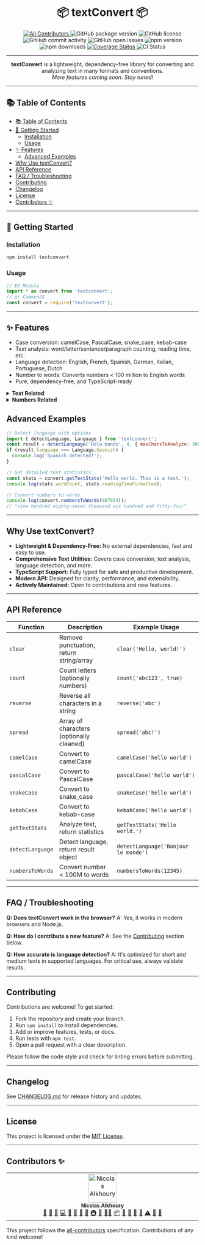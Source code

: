 <h1 align="center">📦 textConvert 📦</h1>

<div align="center">
  <a href="#contributors-">
    <img src="https://img.shields.io/badge/all_contributors-1-orange.svg?style=flat-square" alt="All Contributors" />
  </a>
  <img src="https://img.shields.io/github/package-json/v/Monsieur-Nico/textConvert?style=flat-square" alt="GitHub package version" />
  <img src="https://img.shields.io/github/license/Monsieur-Nico/textConvert?style=flat-square" alt="GitHub license" />
  <img src="https://img.shields.io/github/commit-activity/m/Monsieur-Nico/textConvert?style=flat-square" alt="GitHub commit activity" />
  <img src="https://img.shields.io/github/issues-raw/Monsieur-Nico/textConvert?style=flat-square" alt="GitHub open issues" />
  <img src="https://img.shields.io/npm/v/textconvert?style=flat-square" alt="npm version" />
  <img src="https://img.shields.io/npm/dm/textconvert?style=flat-square" alt="npm downloads" />
  <a href="https://codecov.io/gh/Monsieur-Nico/textConvert" target="_blank">
    <img src="https://codecov.io/gh/Monsieur-Nico/textConvert/graph/badge.svg?token=yourtoken" alt="Coverage Status" />
  </a>
  <img src="https://github.com/Monsieur-Nico/textConvert/actions/workflows/ci.yml/badge.svg" alt="CI Status" />
</div>

---

<p align="center">
  <b>textConvert</b> is a lightweight, dependency-free library for converting and analyzing text in many formats and conventions.<br />
  <i>More features coming soon. Stay tuned!</i>
</p>

---

## 📚 Table of Contents

- [📚 Table of Contents](#-table-of-contents)
- [🚀 Getting Started](#-getting-started)
  - [Installation](#installation)
  - [Usage](#usage)
- [✨ Features](#-features)
  - [Advanced Examples](#advanced-examples)
- [Why Use textConvert?](#why-use-textconvert)
- [API Reference](#api-reference)
- [FAQ / Troubleshooting](#faq--troubleshooting)
- [Contributing](#contributing)
- [Changelog](#changelog)
- [License](#license)
- [Contributors ✨](#contributors-)

---

## 🚀 Getting Started

### Installation

```sh
npm install textconvert
```

### Usage

```js
// ES Module
import * as convert from 'textconvert';
// or CommonJS
const convert = require('textconvert');
```

---

## ✨ Features

- Case conversion: camelCase, PascalCase, snake_case, kebab-case
- Text analysis: word/letter/sentence/paragraph counting, reading time, etc.
- Language detection: English, French, Spanish, German, Italian, Portuguese, Dutch
- Number to words: Converts numbers < 100 million to English words
- Pure, dependency-free, and TypeScript-ready

<details>
  <summary><b>Text Related</b></summary>

- <b>clear</b>: Remove punctuation and return a cleaned string or array of words.

  ```js
  convert.clear('Hello,world'); // ["hello", "world"]
  convert.clear('Hello, world', false); // "hello world"
  ```

- <b>count</b>: Count the number of letters (optionally including numbers).

  ```js
  convert.count('Hello,world'); // 10
  convert.count('Hello0 world', true); // 11
  ```

- <b>reverse</b>: Reverse all characters in a string.

  ```js
  convert.reverse('Hello, world!'); // "!dlrow ,olleH"
  ```

- <b>spread</b>: Return an array of characters (optionally removing punctuation).

  ```js
  convert.spread('Hello, world!'); // ['H', 'e', ...]
  convert.spread('Hello, world!', true); // ['H', 'e', ...]
  ```

- <b>camelCase</b>, <b>pascalCase</b>, <b>snakeCase</b>, <b>kebabCase</b>: Convert strings to various cases.

  ```js
  convert.camelCase('hello world'); // "helloWorld"
  convert.pascalCase('hello world'); // "HelloWorld"
  convert.snakeCase('hello world'); // "hello_world"
  convert.kebabCase('hello world'); // "hello-world"
  ```

- <b>getTextStats</b>: Analyze text and return statistics (characters, words, sentences, reading time, etc).

  ```js
  convert.getTextStats('Hello world. This is a test.');
  // { characterCount: 30, wordCount: 6, ... }
  ```

- <b>detectLanguage</b>: Detect the most likely language of a text.

  ```js
  import { detectLanguage, Language } from 'textconvert';
  const result = detectLanguage('Bonjour le monde');
  console.log(result.language); // "french"
  console.log(result.confidence); // 0.95
  ```

  <details>
    <summary>Advanced: Language enum and options</summary>

  ```js
  // Supported: english, french, spanish, german, italian, portuguese, dutch, unknown
  console.log(Language.English); // "english"
  // ...
  detectLanguage('Hola mundo', 4, { maxCharsToAnalyze: 300, useCache: true });
  ```

  </details>

</details>

<details>
  <summary><b>Numbers Related</b></summary>

- <b>numbersToWords</b>: Convert any number below 100 million to words.

  ```js
  convert.numbersToWords(1245); // "one thousand two hundred and forty-five"
  ```

</details>

## Advanced Examples

```js
// Detect language with options
import { detectLanguage, Language } from 'textconvert';
const result = detectLanguage('Hola mundo', 4, { maxCharsToAnalyze: 300 });
if (result.language === Language.Spanish) {
  console.log('Spanish detected!');
}

// Get detailed text statistics
const stats = convert.getTextStats('Hello world. This is a test.');
console.log(stats.wordCount, stats.readingTimeFormatted);

// Convert numbers to words
console.log(convert.numbersToWords(987654));
// "nine hundred eighty-seven thousand six hundred and fifty-four"
```

---

## Why Use textConvert?

- **Lightweight & Dependency-Free:** No external dependencies, fast and easy to use.
- **Comprehensive Text Utilities:** Covers case conversion, text analysis, language detection, and more.
- **TypeScript Support:** Fully typed for safe and productive development.
- **Modern API:** Designed for clarity, performance, and extensibility.
- **Actively Maintained:** Open to contributions and new features.

---

## API Reference

| Function         | Description                              | Example Usage                        |
| ---------------- | ---------------------------------------- | ------------------------------------ |
| `clear`          | Remove punctuation, return string/array  | `clear('Hello, world!')`             |
| `count`          | Count letters (optionally numbers)       | `count('abc123', true)`              |
| `reverse`        | Reverse all characters in a string       | `reverse('abc')`                     |
| `spread`         | Array of characters (optionally cleaned) | `spread('abc!')`                     |
| `camelCase`      | Convert to camelCase                     | `camelCase('hello world')`           |
| `pascalCase`     | Convert to PascalCase                    | `pascalCase('hello world')`          |
| `snakeCase`      | Convert to snake_case                    | `snakeCase('hello world')`           |
| `kebabCase`      | Convert to kebab-case                    | `kebabCase('hello world')`           |
| `getTextStats`   | Analyze text, return statistics          | `getTextStats('Hello world.')`       |
| `detectLanguage` | Detect language, return result object    | `detectLanguage('Bonjour le monde')` |
| `numbersToWords` | Convert number < 100M to words           | `numbersToWords(12345)`              |

---

## FAQ / Troubleshooting

**Q: Does textConvert work in the browser?**
A: Yes, it works in modern browsers and Node.js.

**Q: How do I contribute a new feature?**
A: See the [Contributing](#contributing) section below.

**Q: How accurate is language detection?**
A: It's optimized for short and medium texts in supported languages. For critical use, always validate results.

---

## Contributing

Contributions are welcome! To get started:

1. Fork the repository and create your branch.
2. Run `npm install` to install dependencies.
3. Add or improve features, tests, or docs.
4. Run tests with `npm test`.
5. Open a pull request with a clear description.

Please follow the code style and check for linting errors before submitting.

---

## Changelog

See [CHANGELOG.md](./CHANGELOG.md) for release history and updates.

---

## License

This project is licensed under the [MIT License](./LICENSE).

---

## Contributors ✨

<!-- ALL-CONTRIBUTORS-LIST:START - Do not remove or modify this section -->
<!-- prettier-ignore-start -->
<!-- markdownlint-disable -->
<table>
  <tbody>
    <tr>
      <td align="center" valign="top" width="14.28%"><a href="https://nicoscripting.com/"><img src="https://avatars.githubusercontent.com/u/74289847?v=4?s=75" width="75px;" alt="Nicolas Alkhoury"/><br /><sub><b>Nicolas Alkhoury</b></sub></a><br /><a href="#question-Monsieur-Nico" title="Answering Questions">💬</a> <a href="https://github.com/Monsieur-Nico/textConvert/issues?q=author%3AMonsieur-Nico" title="Bug reports">🐛</a> <a href="#business-Monsieur-Nico" title="Business development">💼</a> <a href="https://github.com/Monsieur-Nico/textConvert/commits?author=Monsieur-Nico" title="Code">💻</a> <a href="#data-Monsieur-Nico" title="Data">🔣</a> <a href="#design-Monsieur-Nico" title="Design">🎨</a> <a href="https://github.com/Monsieur-Nico/textConvert/commits?author=Monsieur-Nico" title="Documentation">📖</a> <a href="#ideas-Monsieur-Nico" title="Ideas, Planning, & Feedback">🤔</a> <a href="#infra-Monsieur-Nico" title="Infrastructure (Hosting, Build-Tools, etc)">🚇</a> <a href="#maintenance-Monsieur-Nico" title="Maintenance">🚧</a> <a href="#mentoring-Monsieur-Nico" title="Mentoring">🧑‍🏫</a> <a href="#platform-Monsieur-Nico" title="Packaging/porting to new platform">📦</a> <a href="#plugin-Monsieur-Nico" title="Plugin/utility libraries">🔌</a> <a href="#projectManagement-Monsieur-Nico" title="Project Management">📆</a> <a href="#research-Monsieur-Nico" title="Research">🔬</a> <a href="https://github.com/Monsieur-Nico/textConvert/pulls?q=is%3Apr+reviewed-by%3AMonsieur-Nico" title="Reviewed Pull Requests">👀</a> <a href="https://github.com/Monsieur-Nico/textConvert/commits?author=Monsieur-Nico" title="Tests">⚠️</a> <a href="#tool-Monsieur-Nico" title="Tools">🔧</a> <a href="#userTesting-Monsieur-Nico" title="User Testing">📓</a></td>
    </tr>
  </tbody>
</table>

<!-- markdownlint-restore -->
<!-- prettier-ignore-end -->

<!-- ALL-CONTRIBUTORS-LIST:END -->

This project follows the [all-contributors](https://github.com/all-contributors/all-contributors) specification. Contributions of any kind welcome!
